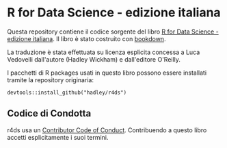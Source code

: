 # R for Data Science - edizione italiana

Questa repository contiene il codice sorgente del libro [R for Data Science - edizione italiana](https://r4ds-ita-1st-ed.netlify.app/). Il libro è stato costruito con [bookdown](https://github.com/rstudio/bookdown).

La traduzione è stata effettuata su licenza esplicita concessa a Luca Vedovelli dall'autore (Hadley Wickham) e dall'editore O'Reilly.

I pacchetti di R packages usati in questo libro possono essere installati tramite la repository originaria:

```{r}
devtools::install_github("hadley/r4ds")
```

## Codice di Condotta

r4ds usa un [Contributor Code of Conduct](https://contributor-covenant.org/version/2/0/CODE_OF_CONDUCT.html). Contribuendo a questo libro accetti esplicitamente i suoi termini.
